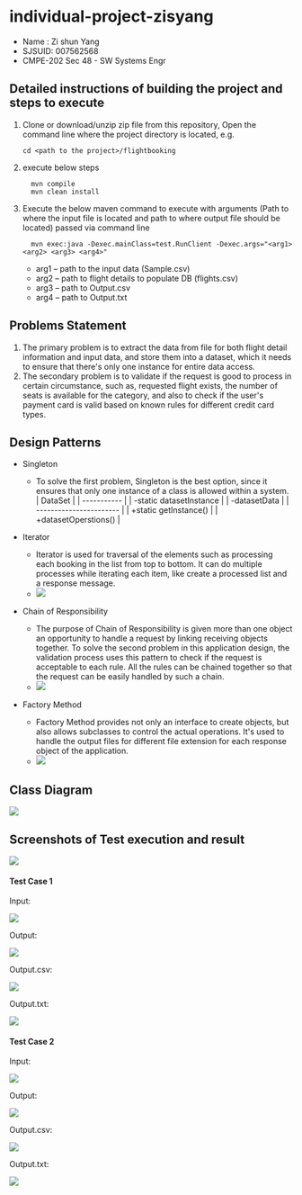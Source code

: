 # individual-project-zisyang

- Name : Zi shun Yang
- SJSUID: 007562568
- CMPE-202 Sec 48 - SW Systems Engr


## Detailed instructions of building the project and steps to execute

1. Clone or download/unzip zip file from this repository, Open the command line where the project directory is located, e.g.
   ```
   cd <path to the project>/flightbooking
   ```
2. execute below steps
   ```
     mvn compile
     mvn clean install
   ```
3. Execute the below maven command to execute with arguments (Path to where the input file is located and path to where output file should be located) passed via command line
   ```
     mvn exec:java -Dexec.mainClass=test.RunClient -Dexec.args="<arg1> <arg2> <arg3> <arg4>"
   ```
   
   * arg1 – path to the input data (Sample.csv)
   * arg2 – path to flight details to populate DB (flights.csv)
   * arg3 – path to Output.csv
   * arg4 – path to Output.txt



## Problems Statement
1.  The primary problem is to extract the data from file for both flight detail information and input data, and store them into a dataset, which it needs to ensure that there's only one instance for entire data access.
2.  The secondary problem is to validate if the request is good to process in certain circumstance, such as, requested flight exists, the number of seats is available for the category, and also to check if the user's payment card is valid based on known rules for different credit card types.















## Design Patterns
- Singleton
  - To solve the first problem, Singleton is the best option, since it ensures that only one instance of a class is allowed within a system.
     | DataSet      |
     | ----------- |
     | -static datasetInstance |
     | -datasetData      |
     | ----------------------- |
     | +static getInstance()   |
     | +datasetOperstions()  |


- Iterator
  - Iterator is used for traversal of the elements such as processing each booking in the list from top to bottom. It can do multiple processes while iterating each item, like create a processed list and a response message.
  - ![](img/Iterator_diagram.png)
  
- Chain of Responsibility
  - The purpose of Chain of Responsibility is given more than one object an opportunity to handle a request by linking receiving objects together. To solve the second problem in this application design, the validation process uses this pattern to check if the request is acceptable to each rule. All the rules can be chained together so that the request can be easily handled by such a chain.
  - ![](img/CoR_diagram.png)

- Factory Method
  - Factory Method provides not only an interface to create objects, but also allows subclasses to control the actual operations. It's used to handle the output files for different file extension for each response object of the application.
  - ![](img/Factory_diagram.png)

## Class Diagram
![](img/class_diagram.png)

## Screenshots of Test execution and result
![](img/JUnitTest.png)

#### Test Case 1
Input:

![](img/TestCase1_input.png)

Output:

![](img/TestCase1.png)

Output.csv:

![](img/TestCase1_outputcsv.png)

Output.txt:

![](img/TestCase1_outputtxt.png)


#### Test Case 2
Input:

![](img/TestCase2_input.png)

Output:

![](img/TestCase2.png)

Output.csv:

![](img/TestCase2_outputcsv.png)

Output.txt:

![](img/TestCase2_outputtxt.png)


